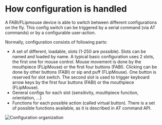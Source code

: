 # How configuration is handled

A FABI/FLipmouse device is able to switch between different configurations on the fly.
This config switch can be triggered by a serial command (via AT commands) or by a configurable user-action.

Normally, configuration consists of following parts:

* A set of different, loadable, slots (1-250 are possible). Slots can be named and loaded by name. A typical basic configuration uses 2 slots, the first one for mouse control. Mouse movement is
done by the mouthpiece (FLipMouse) or the first four buttons (FABI). Clicking can be done by other buttons (FABI) or sip and puff (FLipMouse). One button is reserved for slot switch. The second slot is used to trigger keyboard arrow keys by the first four buttons (FABI) or the mouthpiece (FLipMouse).
* General configs for each slot (sensitivity, mouthpiece function, orientation, ...)
* Functions for each possible action (called virtual button). There is a set of possible functions available, as it is described in AT command API.

![Configuration organization](slots.png)


